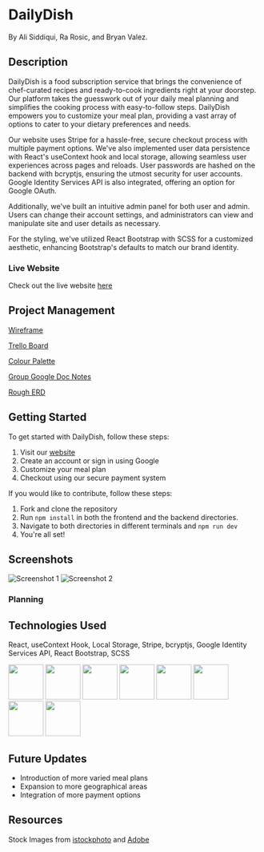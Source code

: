 
# DailyDish
By Ali Siddiqui, Ra Rosic, and Bryan Valez.

## Description
DailyDish is a food subscription service that brings the convenience of chef-curated recipes and ready-to-cook ingredients right at your doorstep. Our platform takes the guesswork out of your daily meal planning and simplifies the cooking process with easy-to-follow steps. DailyDish empowers you to customize your meal plan, providing a vast array of options to cater to your dietary preferences and needs. 

Our website uses Stripe for a hassle-free, secure checkout process with multiple payment options. We've also implemented user data persistence with React's useContext hook and local storage, allowing seamless user experiences across pages and reloads. User passwords are hashed on the backend with bcryptjs, ensuring the utmost security for user accounts. Google Identity Services API is also integrated, offering an option for Google OAuth.

Additionally, we've built an intuitive admin panel for both user and admin. Users can change their account settings, and administrators can view and manipulate site and user details as necessary.

For the styling, we've utilized React Bootstrap with SCSS for a customized aesthetic, enhancing Bootstrap's defaults to match our brand identity.

### Live Website
Check out the live website [here](https://daily-dish.netlify.app/)

## Project Management

[Wireframe](https://www.figma.com/file/OYrvmNMfd5LRVajsN5HypV/DailyDash?type=design&node-id=0%3A1&mode=design&t=RLJ4wwlYfzSKhKa7-1)

[Trello Board](https://trello.com/invite/b/OVjDSShG/ATTIec8d93781c48bc748df90b53a3d454fcFC08ADB5/dailydish)

[Colour Palette](https://coolors.co/e5c1bd-d2d0ba-c4c7ab-b6be9c-7b9e87-5e747f)

[Group Google Doc Notes](https://docs.google.com/document/d/1Y9SaNEFffO2oWjSVMh1921KQUEEMgMo6Yyyy0ewm_w8/edit)

[Rough ERD](https://www.figma.com/file/gIjj0AAud6sKm04MamnDlr/Untitled?type=whiteboard&node-id=0%3A1&t=aDLEOaHCZEzRuoUO-1)

## Getting Started
To get started with DailyDish, follow these steps:

1. Visit our [website](https://daily-dish.netlify.app/)
2. Create an account or sign in using Google
3. Customize your meal plan
4. Checkout using our secure payment system

If you would like to contribute, follow these steps:

1. Fork and clone the repository
2. Run `npm install` in both the frontend and the backend directories.
3. Navigate to both directories in different terminals and `npm run dev`
4. You're all set!

## Screenshots

![Screenshot 1](https://i.imgur.com/dAhDIyB.png)
![Screenshot 2](link_to_screenshot_2)

### Planning


## Technologies Used
React, useContext Hook, Local Storage, Stripe, bcryptjs, Google Identity Services API, React Bootstrap, SCSS
<p>
  <img src="https://user-images.githubusercontent.com/25181517/192158954-f88b5814-d510-4564-b285-dff7d6400dad.png" width=70>
  <img src="https://user-images.githubusercontent.com/25181517/183898674-75a4a1b1-f960-4ea9-abcb-637170a00a75.png" width=70>
  <img src="https://user-images.githubusercontent.com/25181517/117447155-6a868a00-af3d-11eb-9cfe-245df15c9f3f.png" width=70>
  <img src="https://user-images.githubusercontent.com/25181517/183897015-94a058a6-b86e-4e42-a37f-bf92061753e5.png" width=70>
  <img src="https://user-images.githubusercontent.com/25181517/183568594-85e280a7-0d7e-4d1a-9028-c8c2209e073c.png" width=70>
  <img src="https://user-images.githubusercontent.com/25181517/183859966-a3462d8d-1bc7-4880-b353-e2cbed900ed6.png" width=70>
  <img src="https://user-images.githubusercontent.com/25181517/182884177-d48a8579-2cd0-447a-b9a6-ffc7cb02560e.png" width=70>
  <img src="https://www.outsystems.com/Forge_CW/_image.aspx/Q8LvY--6WakOw9afDCuuGU30LWO2YUXQtIYwJY_Ac_c=/bcryptnet-2023-01-04%2000-00-00-2023-06-23%2016-23-53" width=70>
</p>

## Future Updates
- Introduction of more varied meal plans
- Expansion to more geographical areas
- Integration of more payment options

## Resources
Stock Images from [istockphoto](https://www.istockphoto.com/) and [Adobe](https://shared-assets.adobe.com/link/9efaa759-a9d4-472f-5c81-25542a5d2d66)





